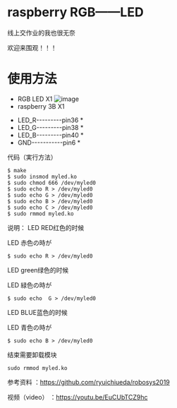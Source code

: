 # raspberry RGB——LED
线上交作业的我也很无奈

欢迎来围观！！！

# 使用方法

  - RGB LED X1
![image](https://github.com/caikunyou/LED/blob/master/led.png)
  - raspberry 3B X1


* LED_R---------pin36           *
* LED_G---------pin38           *
* LED_B---------pin40           *
* GND-----------pin6            *


代码（実行方法）
```
$ make
$ sudo insmod myled.ko
$ sudo chmod 666 /dev/myled0
$ sudo echo R > /dev/myled0
$ sudo echo G > /dev/myled0
$ sudo echo B > /dev/myled0
$ sudo echo C > /dev/myled0
$ sudo rmmod myled.ko
```
说明：
LED RED红色的时候 

LED 赤色の時が
```
$ sudo echo R > /dev/myled0
```
LED green绿色的时候 

LED 緑色の時が
```
$ sudo echo  G > /dev/myled0
```
LED BLUE蓝色的时候 

LED 青色の時が
```
$ sudo echo B > /dev/myled0
```

结束需要卸载模块
```
sudo rmmod myled.ko
```
参考资料 ：https://github.com/ryuichiueda/robosys2019

视频（video） ：https://youtu.be/EuCUbTCZ9hc
